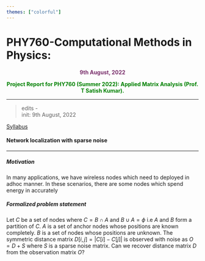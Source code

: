 ```yaml
---
themes: ["colorful"]
---
```


# PHY760-Computational Methods in Physics:
<p style="text-align:center; color:#7A306C"> <b>9th August, 2022</b> </p>
<p style='text-align:center;color:green'><b>
Project Report for PHY760 (Summer 2022): Applied Matrix Analysis (Prof. T Satish Kumar).</b></p>


---

>edits -\
init: 9th August, 2022


[Syllabus](syllabus.pdf)


#### Network localization with sparse noise
---

##### Motivation

In many applications, we have wireless nodes which need to deployed in adhoc manner. In these scenarios, there are some nodes which spend energy in accurately 

##### Formalized problem statement 

Let $C$ be a set of nodes where $C = B \cap A$ and $B \cup A = \phi$ i.e $A$ and $B$ form a partition of $C$. $A$ is a set of anchor nodes whose positions are known completely.  $B$ is a set of nodes whose positions are unknown. The symmetric distance matrix $D[i,j] = |C[i] - C[j]|$ is observed with noise as $O = D + S$ where $S$ is a sparse noise matrix. Can we recover distance matrix $D$ from the observation matrix $O$?

